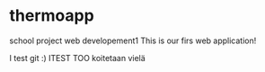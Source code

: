 # thermoapp
school project web developement1
This is our firs web application!

I test git :)
ITEST TOO
koitetaan vielä